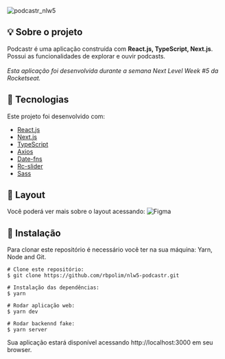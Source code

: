 ![podcastr_nlw5](https://user-images.githubusercontent.com/66570560/116102866-75136a80-a685-11eb-96de-fb404ce4bfa1.png)

## 💡 **Sobre o projeto**
Podcastr é uma aplicação construída com **React.js, TypeScript, Next.js**. Possui as funcionalidades de explorar e ouvir podcasts. 
</br>
</br>*Esta aplicação foi desenvolvida durante a semana Next Level Week #5 da Rocketseat.*

## 🔧 **Tecnologias**
Este projeto foi desenvolvido com:

- [React.js](https://)
- [Next.js](https://)
- [TypeScript](https://)
- [Axios](https://)
- [Date-fns](https://)
- [Rc-slider](https://)
- [Sass](https://)

## :bookmark: **Layout**
Você poderá ver mais sobre o layout acessando: 
![Figma](https://www.figma.com/file/UwFEntsHpHYJlHNQAQr4gA/Podcastr?node-id=160%3A2761)


## 💽 **Instalação**

Para clonar este repositório é necessário você ter na sua máquina: Yarn, Node and Git.

```
# Clone este repositório:
$ git clone https://github.com/rbpolim/nlw5-podcastr.git

# Instalação das dependências:
$ yarn

# Rodar aplicação web:
$ yarn dev

# Rodar backennd fake:
$ yarn server
```

Sua aplicação estará disponível acessando http://localhost:3000 em seu browser.
